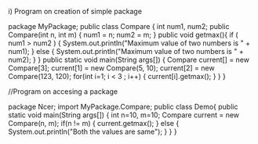 i) Program on creation of simple package

package MyPackage;
public class Compare {
int num1, num2;
public Compare(int n, int m) {
num1 = n;
num2 = m;
}
public void getmax(){
if ( num1 > num2 ) {
System.out.println("Maximum value of two numbers is " + num1);
}
else {
System.out.println("Maximum value of two numbers is " + num2);
}
}
public static void main(String args[]) {
Compare current[] = new Compare[3];
current[1] = new Compare(5, 10);
current[2] = new Compare(123, 120);
for(int i=1; i < 3 ; i++)
{
current[i].getmax();
}
}
}

//Program on accesing a package

package Ncer;
import MyPackage.Compare;
public class Demo{
public static void main(String args[]) {
int n=10, m=10;
Compare current = new Compare(n, m);
if(n != m) {
current.getmax();
}
else {
System.out.println("Both the values are same");
}
}
}
